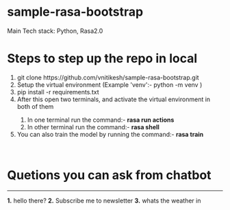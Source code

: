 # sample-rasa-bootstrap

Main Tech stack: Python, Rasa2.0

<h1>Steps to step up the repo in local</h1>
<ol>
  <li>git clone https://github.com/vnitikesh/sample-rasa-bootstrap.git</li>
  <li>Setup the virtual environment (Example 'venv':- python -m venv <env_name>)</li>
  <li>pip install -r requirements.txt</li>
  <li>After this open two terminals, and activate the virtual environment in both of them</li>
  <ol>
    <li>In one terminal run the command:- <b>rasa run actions</b></li>
    <li>In other terminal run the command:- <b>rasa shell</b></li>
  </ol>
  <li>You can also train the model by running the command:- <b>rasa train</b></li>
</ol>

<br>
<h1>Quetions you can ask from chatbot</h1>
<hr>
<b>1.</b> hello there?
<b>2.</b> Subscribe me to newsletter
<b>3.</b> whats the weather in <city_name>
